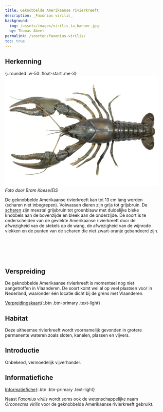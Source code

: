 ```yaml
---
title: Geknobbelde Amerikaanse rivierkreeft
description: _Faxonius virilis_
background:
  img: /assets/images/virilis_ta_banner.jpg
  by: Thomas Abeel
permalink: /soorten/faxonius-virilis/
toc: true
---
```


## Herkenning

{:.rounded .w-50 .float-start .me-3}
[![photo](/assets/images/f_virilis_bk.jpg)](/assets/images/f_virilis_bk.jpg)
_Foto door Bram Koese/EIS_

De geknobbelde Amerikaanse rivierkreeft kan tot 13 cm lang worden (scharen niet inbegrepen). Volwassen dieren zijn grijs tot grijsbruin. De [scharen](/determinatie/) zijn meestal grijsbruin tot groenblauw met duidelijke bleke knobbels aan de bovenzijde en bleek aan de onderzijde. De soort is te onderscheiden van de gevlekte Amerikaanse rivierkreeft door de afwezigheid van de stekels op de wang, de afwezigheid van de wijnrode vlekken en de punten van de scharen die niet zwart-oranje gebandeerd zijn.

<br>
<br>
<br>
<br>

## Verspreiding

De geknobbelde Amerikaanse rivierkreeft is momenteel nog niet aangetroffen in Vlaanderen. De soort komt wel al op veel plaatsen voor in Nederland, waaronder één locatie dicht bij de grens met Vlaanderen.

[Verpreidingskaart](/kaart/){:.btn .btn-primary .text-light}

## Habitat

Deze uitheemse rivierkreeft wordt voornamelijk gevonden in grotere permanente wateren zoals sloten, kanalen, plassen en vijvers. 

## Introductie 

Onbekend, vermoedelijk vijverhandel.

## Informatiefiche

[Informatiefiche](https://www.iasregulation.be/771/download){:.btn .btn-primary .text-light}

Naast _Faxonius virilis_ wordt soms ook de wetenschappelijke naam _Orconectes virilis_ voor de geknobbelde Amerikaanse rivierkreeft gebruikt.
